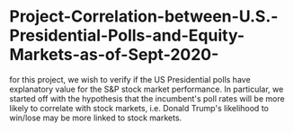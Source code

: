 # Project-Correlation-between-U.S.-Presidential-Polls-and-Equity-Markets-as-of-Sept-2020-
for this project, we wish to verify if the US Presidential polls have explanatory value for the S&amp;P stock market performance. In particular, we started off with the hypothesis that the incumbent's poll rates will be more likely to correlate with stock markets, i.e. Donald Trump's likelihood to win/lose may be more linked to stock markets.
